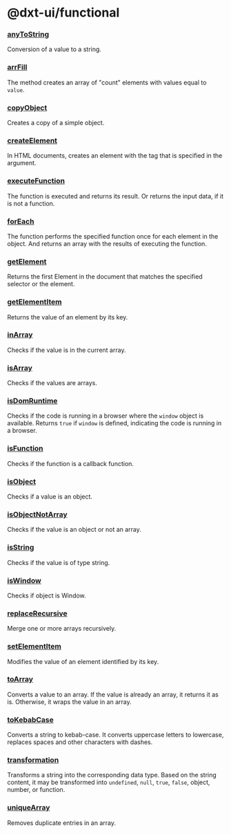 # @dxt-ui/functional

### [anyToString](src/functions/anyToString.ts)
Conversion of a value to a string.

### [arrFill](src/functions/arrFill.ts)
The method creates an array of "count" elements with values equal to `value`.

### [copyObject](src/functions/copyObject.ts)
Creates a copy of a simple object.

### [createElement](src/functions/createElement.ts)
In HTML documents, creates an element with the tag that is specified in the argument.

### [executeFunction](src/functions/executeFunction.ts)
The function is executed and returns its result. 
Or returns the input data, if it is not a function.

### [forEach](src/functions/forEach.ts)
The function performs the specified function once for each element in the object.
And returns an array with the results of executing the function.

### [getElement](src/functions/getElement.ts)
Returns the first Element in the document that matches the specified selector or the element.

### [getElementItem](src/functions/getElementItem.ts)
Returns the value of an element by its key.

### [inArray](src/functions/inArray.ts)
Checks if the value is in the current array.

### [isArray](src/functions/isArray.ts)
Checks if the values are arrays.

### [isDomRuntime](src/functions/isDomRuntime.ts)
Checks if the code is running in a browser where the `window` object is available.
Returns `true` if `window` is defined, indicating the code is running in a browser.

### [isFunction](src/functions/isFunction.ts)
Checks if the function is a callback function.

### [isObject](src/functions/isObject.ts)
Checks if a value is an object.

### [isObjectNotArray](src/functions/isObjectNotArray.ts)
Checks if the value is an object or not an array.

### [isString](src/functions/isString.ts)
Checks if the value is of type string.

### [isWindow](src/functions/isWindow.ts)
Checks if object is Window.

### [replaceRecursive](src/functions/replaceRecursive.ts)
Merge one or more arrays recursively.

### [setElementItem](src/functions/setElementItem.ts)
Modifies the value of an element identified by its key.

### [toArray](src/functions/toArray.ts)
Converts a value to an array. If the value is already an array, it returns it as is.
Otherwise, it wraps the value in an array.

### [toKebabCase](src/functions/toKebabCase.ts)
Converts a string to kebab-case. It converts uppercase letters to lowercase, 
replaces spaces and other characters with dashes.

### [transformation](src/functions/transformation.ts)
Transforms a string into the corresponding data type. Based on the string content, 
it may be transformed into `undefined`, `null`, `true`, `false`, object, 
number, or function.

### [uniqueArray](src/functions/uniqueArray.ts)
Removes duplicate entries in an array.
